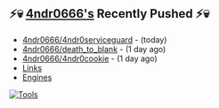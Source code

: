 ## ⚡💀 <a href="https://4ndr0666.github.io/4ndr0site" target="_blank">4ndr0666's</a> Recently Pushed ⚡💀


- [4ndr0666/4ndr0serviceguard](https://github.com/4ndr0666/4ndr0serviceguard) - (today)
- [4ndr0666/death_to_blank](https://github.com/4ndr0666/death_to_blank) - (1 day ago)
- [4ndr0666/4ndr0cookie](https://github.com/4ndr0666/4ndr0cookie) - (1 day ago)
- [Links](https://github.com/4ndr0666/Links/blob/main/README.md)        
- [Engines](https://github.com/hoothin/SearchJumper/discussions/73)    

[![Tools](https://skillicons.dev/icons?i=go,py,react,nextjs,git,linux,bash,neovim&theme=dark&perline=18)](https://skillicons.dev)

